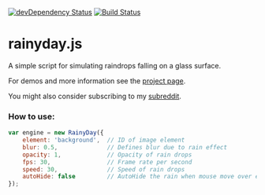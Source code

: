 [![devDependency Status](https://david-dm.org/maroslaw/rainyday.js/dev-status.png)](https://david-dm.org/maroslaw/rainyday.js#info=devDependencies)
[![Build Status](https://travis-ci.org/maroslaw/rainyday.js.png)](https://travis-ci.org/maroslaw/rainyday.js)

# rainyday.js

A simple script for simulating raindrops falling on a glass surface.

For demos and more information see the [project page](http://maroslaw.github.io/rainyday.js/).

You might also consider subscribing to my [subreddit](http://www.reddit.com/r/rainydayjs/).

### How to use:

```js
var engine = new RainyDay({
    element: 'background',  // ID of image element
    blur: 0.5,              // Defines blur due to rain effect
    opacity: 1,             // Opacity of rain drops
    fps: 30,                // Frame rate per second
    speed: 30,              // Speed of rain drops
    autoHide: false         // AutoHide the rain when mouse move over element
});
```
